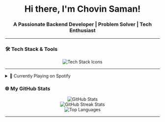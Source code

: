 <h1 align="center">Hi there, I'm Chovin Saman! </h1>
<h3 align="center">A Passionate Backend Developer | Problem Solver | Tech Enthusiast</h3>

---




### 🛠️ **Tech Stack & Tools**
<p align="center">
  <img src="https://skillicons.dev/icons?i=java,spring,docker,kubernetes,linux,python,mysql,postgres,git,html,css,js,react" alt="Tech Stack Icons" />
</p>

---
<details>
<summary>🎵 Currently Playing on Spotify</summary>

[![spotify-github-profile](https://spotify-github-profile.kittinanx.com/api/view?uid=31n4ktcs5rvzao7z4w6bmmgj6lx4&cover_image=true&theme=natemoo-re&show_offline=false&background_color=121212&interchange=false&bar_color_cover=false)](https://github.com/kittinan/spotify-github-profile)

</details>




### 🌐 **My GitHub Stats**
<p align="center">
  <img src="https://github-readme-stats.vercel.app/api?username=Ch0vin&show_icons=true&theme=radical&count_private=true&hide_border=true" alt="GitHub Stats" />
  <br />
  <img src="https://github-readme-streak-stats.herokuapp.com/?user=Ch0vin&theme=radical&hide_border=true" alt="GitHub Streak Stats" />
  <br />
  <img src="https://github-readme-stats.vercel.app/api/top-langs/?username=Ch0vin&layout=compact&theme=radical&hide_border=true" alt="Top Languages" />
</p>

---
